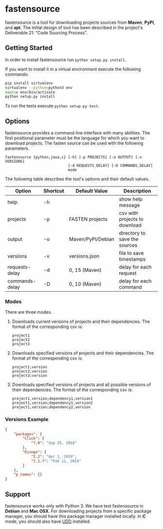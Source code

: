 # fastensource

fastensource is a tool for downloading projects sources
from **Maven**, **PyPI**, and **apt**.
The initial design of tool has been described in
the project's Deliverable 21: "Code Sourcing Process".

## Getting Started

In order to install fastensource run `python setup.py install`.

If you want to install it in a virtual environment execute
the following commands:

```bash
pip install virtualenv
virtualenv --python=python3 env
source env/bin/activate
python setup.py install
```
To run the tests execute `python setup.py test`.

## Options

fastensource provides a command line interface with many abilities.
The first positional parameter must be the language for which you want to
download projects. The fasten source can be used with the following
parameters.

```
fastensource {python,java,c} [-h] [-p PROJECTS] [-o OUTPUT] [-v VERSIONS]
                             [-d REQUESTS_DELAY] [-D COMMANDS_DELAY]
                             mode

```

The following table describes the tool's options and their default values.

| Option         | Shortcut | Default Value     | Description                   |
|----------------|----------|-------------------|-------------------------------|
| help           | -h       |                   | show help message             |
| projects       | -p       | FASTEN projects   | csv with projects to download |
| output         | -o       | Maven/PyPI/Debian | directory to save the sources |
| versions       | -v       | versions.json     | file to save timestamps       |
| requests-delay | -d       | 0, 15 (Maven)     | delay for each request        |
| commands-delay | -D       | 0, 10 (Maven)     | delay for each command        |

### Modes

There are three modes.

1. Downloads current versions of projects and their dependencies.
The format of the corresponding csv is:

    ```
    project1
    project2
    project3
    ```
2. Downloads specified versions of projects and their dependencies.
The format of the corresponding csv is:

    ```
    project1;version
    project2;version
    project3;version
    ```
3. Downloads specified versions of projects and all possible versions
of their dependencies. The format of the corresponding csv is:

    ```
    project1,version;dependency1,version1
    project1,version;dependency1,version2
    project1,version;dependency2,version
    ```

### Versions Example

```json
{
    "packages": {
        "Click": {
            "7.0": "Sep 25, 2018"
        },
        "Django": {
            "2.2": "Apr 1, 2019",
            "2.1.7": "Feb 11, 2019"
        }
    },
    "p_names": {}
}
```

## Support

fastensource works only with Python 3.
We have test fastensource in __Debian__ and __Mac OSX__.
For downloading projects from a specific package manager,
you should have this package manager installed locally.
In __C__ mode, you should also have
[UDD](https://wiki.debian.org/UltimateDebianDatabase/) installed.
